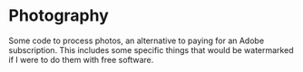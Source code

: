 # Photography
Some code to process photos, an alternative to paying for an Adobe subscription. This includes some specific things that would be watermarked if I were to do them with free software.

